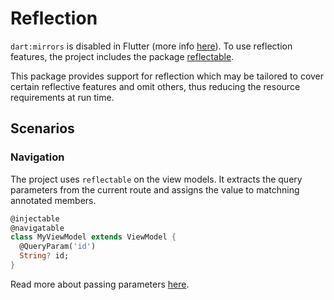 # Reflection

`dart:mirrors` is disabled in Flutter (more info [here](https://docs.flutter.dev/resources/faq#does-flutter-come-with-a-reflection--mirrors-system)). To use reflection features, the project includes the package [reflectable](https://pub.dev/packages/reflectable).

This package provides support for reflection which may be tailored to cover certain reflective features and omit others, thus reducing the resource requirements at run time.

## Scenarios


### Navigation

The project uses `reflectable` on the view models. It extracts the query parameters from the current route and assigns the value to matchning annotated members.

```dart
@injectable
@navigatable
class MyViewModel extends ViewModel {
  @QueryParam('id')
  String? id;
}
```

Read more about passing parameters [here](ui/navigation.md#passing-parameter).